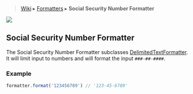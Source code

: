 > [Wiki](Home) ▸ [Formatters](Formatters) ▸ **Social Security Number Formatter**

![](https://cloud.githubusercontent.com/assets/967026/9753727/ac870776-5675-11e5-817a-0b572d9e1548.gif)

## Social Security Number Formatter
The Social Security Number Formatter subclasses <a name="DelimitedTextFormatter" href="Delimited-Text-Formatter">DelimitedTextFormatter</a>. It will limit input to numbers and will format the input `###-##-####`.

### Example

```js
formatter.format('123456789') // '123-45-6789'
```